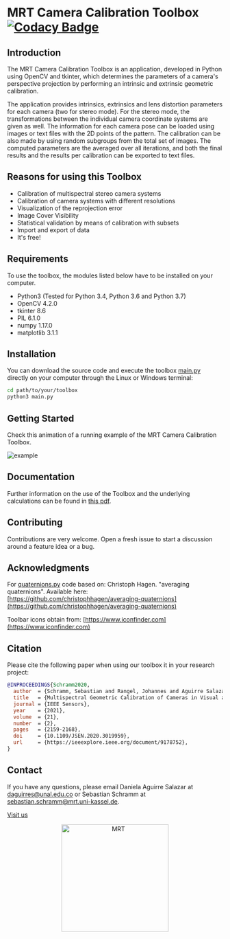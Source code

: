 # MRT Camera Calibration Toolbox [![Codacy Badge](https://app.codacy.com/project/badge/Grade/f2d4f09669584c09ae3de9487eb7a14e)](https://www.codacy.com/gh/MT-MRT/MRT-Camera-Calibration-Toolbox/dashboard?utm_source=github.com&amp;utm_medium=referral&amp;utm_content=MT-MRT/MRT-Camera-Calibration-Toolbox&amp;utm_campaign=Badge_Grade)

## Introduction

The MRT Camera Calibration Toolbox is an application, developed in Python using OpenCV and tkinter, which determines the parameters of a camera's perspective projection by performing an intrinsic and extrinsic geometric calibration.

The application provides intrinsics, extrinsics and lens distortion parameters for each camera (two for stereo mode). For the stereo mode, the transformations between the individual camera coordinate systems are given as well. The information for each camera pose can be loaded using images or text files with the 2D points of the pattern. The calibration can be also made by using random subgroups from the total set of images. The computed parameters are the averaged over all iterations, and both the final results and the results per calibration can be exported to text files. 

## Reasons for using this Toolbox

-   Calibration of multispectral stereo camera systems
-   Calibration of camera systems with different resolutions
-   Visualization of the reprojection error
-   Image Cover Visibility
-   Statistical validation by means of calibration with subsets
-   Import and export of data
-   It's free!

## Requirements

To use the toolbox, the modules listed below have to be installed on your computer. 

-   Python3 (Tested for Python 3.4, Python 3.6 and Python 3.7)
-   OpenCV 4.2.0
-   tkinter 8.6
-   PIL 6.1.0
-   numpy 1.17.0
-   matplotlib 3.1.1

## Installation

You can download the source code and execute the toolbox [main.py](https://github.com/MT-MRT/MRT-Camera-Calibration-Toolbox/blob/master/main.py) directly on your computer through the Linux or Windows terminal:

```bash
cd path/to/your/toolbox
python3 main.py
```

## Getting Started

Check this animation of a running example of the MRT Camera Calibration Toolbox. 

![example](https://github.com/MT-MRT/MRT-Camera-Calibration-Toolbox/blob/master/docs/example_single_chessboard.gif)

## Documentation

Further information on the use of the Toolbox and the underlying calculations can be found in [this pdf](https://github.com/MT-MRT/MRT-Camera-Calibration-Toolbox/blob/master/docs/UserManual.pdf).

## Contributing 

Contributions are very welcome. Open a fresh issue to start a discussion around a feature idea or a bug.

## Acknowledgments

For [quaternions.py](https://github.com/MT-MRT/MRT-Camera-Calibration-Toolbox/blob/master/quaternions.py) code based on: Christoph Hagen. "averaging quaternions". Available here: [https://github.com/christophhagen/averaging-quaternions](https://github.com/christophhagen/averaging-quaternions)

Toolbar icons obtain from: [https://www.iconfinder.com](https://www.iconfinder.com)

## Citation

Please cite the following paper when using our toolbox it in your research project:
```BibTeX
@INPROCEEDINGS{Schramm2020,
  author  = {Schramm, Sebastian and Rangel, Johannes and Aguirre Salazar, Daniela and Schmoll, Robert and Kroll, Andreas},
  title   = {Multispectral Geometric Calibration of Cameras in Visual and Infrared Spectral Range},
  journal = {IEEE Sensors},
  year    = {2021},
  volume  = {21},
  number  = {2},
  pages   = {2159-2168},
  doi     = {10.1109/JSEN.2020.3019959},
  url     = {https://ieeexplore.ieee.org/document/9178752},
}
```

## Contact

If you have any questions, please email Daniela Aguirre Salazar at daguirres@unal.edu.co or Sebastian Schramm at sebastian.schramm@mrt.uni-kassel.de.

[Visit us](https://www.uni-kassel.de/maschinenbau/institute/mess-und-regelungstechnik/mrt.html)

<p align="center">
  <a href="https://www.uni-kassel.de/maschinenbau/institute/mess-und-regelungstechnik/mrt.html"><img src="https://github.com/MT-MRT/MRT-Camera-Calibration-Toolbox/blob/master/docs/MRT-Logo.png" alt="MRT" width="250"/>
</p>
